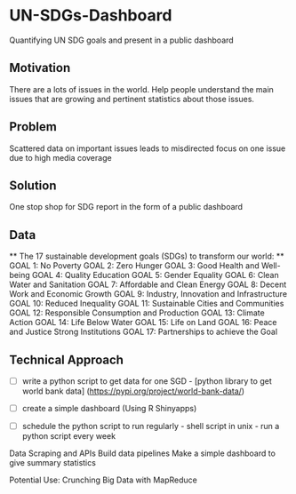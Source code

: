 # UN-SDGs-Dashboard
Quantifying UN SDG goals and present in a public dashboard


## Motivation
There are a lots of issues in the world. Help people understand the main issues that are growing and pertinent statistics about those issues.

## Problem
Scattered data on important issues leads to misdirected focus on one issue due to high media coverage

## Solution
One stop shop for SDG report in the form of a public dashboard


## Data
** The 17 sustainable development goals (SDGs) to transform our world: **
GOAL 1: No Poverty
GOAL 2: Zero Hunger
GOAL 3: Good Health and Well-being
GOAL 4: Quality Education
GOAL 5: Gender Equality
GOAL 6: Clean Water and Sanitation
GOAL 7: Affordable and Clean Energy
GOAL 8: Decent Work and Economic Growth
GOAL 9: Industry, Innovation and Infrastructure
GOAL 10: Reduced Inequality
GOAL 11: Sustainable Cities and Communities
GOAL 12: Responsible Consumption and Production
GOAL 13: Climate Action
GOAL 14: Life Below Water
GOAL 15: Life on Land
GOAL 16: Peace and Justice Strong Institutions
GOAL 17: Partnerships to achieve the Goal

## Technical Approach

- [ ] write a python script to get data for one SGD
      - [python library to get world bank data] (https://pypi.org/project/world-bank-data/)
- [ ] create a simple dashboard (Using R Shinyapps)
- [ ] schedule the python script to run regularly
      - shell script in unix
      - run a python script every week



Data Scraping and APIs
Build data pipelines
Make a simple dashboard to give summary statistics

Potential Use:
Crunching Big Data with MapReduce

